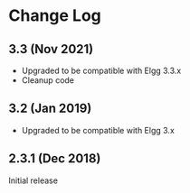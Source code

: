 # Change Log

## 3.3 (Nov 2021)

- Upgraded to be compatible with Elgg 3.3.x
- Cleanup code

## 3.2 (Jan 2019)

- Upgraded to be compatible with Elgg 3.x

## 2.3.1 (Dec 2018)

Initial release
